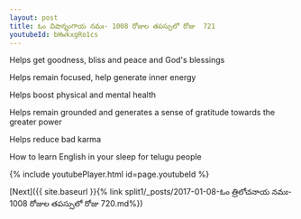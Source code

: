 ```yaml
---
layout: post
title: ఓం విషాన్నంగాయ నమః- 1008 రోజుల తపస్సులో రోజు  721
youtubeId: bHwkxgRo1cs
---
```

 
 
Helps get goodness, bliss and peace and God's blessings
 
Helps remain focused, help generate inner energy 
 
Helps boost physical and mental health 
 
Helps remain grounded and generates a sense of gratitude towards the greater power 
 
Helps reduce bad karma
 
How to learn English in your sleep for telugu people
 
 
 
 


{% include youtubePlayer.html id=page.youtubeId %}
 
[Next]({{ site.baseurl }}{% link split1/_posts/2017-01-08-ఓం త్రిలోచనాయ నమః- 1008 రోజుల తపస్సులో రోజు  720.md%})
 
